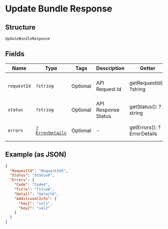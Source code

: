 
# Update Bundle Response

## Structure

`UpdateBundleResponse`

## Fields

| Name | Type | Tags | Description | Getter | Setter |
|  --- | --- | --- | --- | --- | --- |
| `requestId` | `?string` | Optional | API Request Id | getRequestId(): ?string | setRequestId(?string requestId): void |
| `status` | `?string` | Optional | API Response Status | getStatus(): ?string | setStatus(?string status): void |
| `errors` | [`?ErrorDetails`](../../doc/models/error-details.md) | Optional | - | getErrors(): ?ErrorDetails | setErrors(?ErrorDetails errors): void |

## Example (as JSON)

```json
{
  "RequestId": "RequestId4",
  "Status": "Status0",
  "Errors": {
    "Code": "Code4",
    "Title": "Title6",
    "Detail": "Detail6",
    "AdditionalInfo": {
      "key1": "val1",
      "key2": "val2"
    }
  }
}
```

